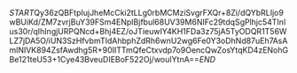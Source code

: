 $START$Qy36zQBFtpIujJheMcCki2tLLg0rbMCMziSvgrFXQr+8Zi/dQYbRLIjo9wBUiKd/ZM7zvrjBuY39FSm4ENpIBjfbul68UV39M6NIFc29tdqSgPlhjc54TInlus30r/qIhIngjURPQNcd+Bhj4EZ/oJTieuwIY4KH1FDa3z75jA5TyODQR1T56WLZ7jDA5O/iUN3SzHfvbmTIdAhbphZdRh6wnU2wg6Fe0Y3oDhNd87uEh7AsAmlNIVK894ZsfAwdhg5R+90IITTmQfeCtxvdp7o9OencQwZosYtqKD4zENohGBe121teU53+1Cye43BveuDIEBoF522Oj/wouIYtnA==$END$